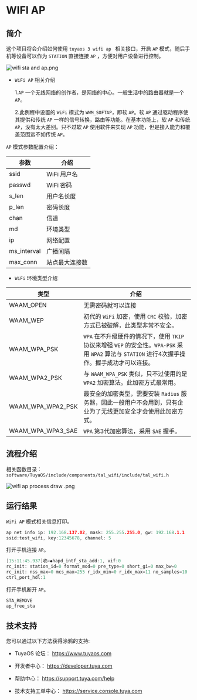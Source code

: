 

# WIFI AP

##  简介

这个项目将会介绍如何使用 `tuyaos 3 wifi ap ` 相关接口，开启 `AP` 模式，随后手机等设备可以作为 `STATION` 直接连接 `AP` ，方便对用户设备进行控制。

![wifi sta and ap.png](https://airtake-public-data-1254153901.cos.ap-shanghai.myqcloud.com/content-platform/hestia/1655624853b5f412495be.png)

* `WiFi AP` 相关介绍

  1.`AP` 一个无线网络的创作者，是网络的中心。一般生活中的路由器就是一个 `AP`。

  2.此例程中设置的 `WiFi` 模式为 `WWM_SOFTAP`，即软 `AP`。软 `AP` 通过驱动程序使其提供和传统 `AP` 一样的信号转换，路由等功能。在基本功能上，软 `AP` 和传统 `AP`，没有太大差别。只不过软 `AP` 使用软件来实现 `AP` 功能，但是接入能力和覆盖范围远不如传统 `AP`。

`AP` 模式参数配置介绍：

|参数|介绍|
|-|-|
|ssid |WiFi 用户名 |
|passwd|WiFi 密码|
|s_len|用户名长度|
|p_len|密码长度|
|chan|信道|
|md|环境类型|
|ip|网络配置|
|ms_interval|广播间隔|
|max_conn|站点最大连接数|

* `WiFi` 环境类型介绍

|类型|介绍|
|-|-|
|WAAM_OPEN|无需密码就可以连接|
|WAAM_WEP|初代的 `WiFi` 加密，使用 `CRC` 校验，加密方式已被破解，此类型非常不安全。|
|WAAM_WPA_PSK|`WPA` 在不升级硬件的情况下，使用 `TKIP` 协议来增强 `WEP` 的安全性。`WPA-PSK` 采用 `WPA2` 算法与 `STATION` 进行4次握手操作。握手成功才可以连接。|
|WAAM_WPA2_PSK|与 `WAAM_WPA_PSK` 类似，只不过使用的是 `WPA2` 加密算法。此加密方式最常用。|
|WAAM_WPA_WPA2_PSK|最安全的加密类型，需要安装 `Radius` 服务器，因此一般用户不会用到，只有企业为了无线更加安全才会使用此加密方式。|
|WAAM_WPA_WPA3_SAE|`WPA` 第3代加密算法，采用 `SAE` 握手。|

## 流程介绍
相关函数目录：
`software/TuyaOS/include/components/tal_wifi/include/tal_wifi.h`

![wifi ap process draw .png](https://airtake-public-data-1254153901.cos.ap-shanghai.myqcloud.com/content-platform/hestia/1655625747f141a352402.png)

## 运行结果
`WiFi AP` 模式相关信息打印。
```C
ap net info ip: 192.168.137.02, mask: 255.255.255.0, gw: 192.168.1.1
ssid:test_wifi, key:12345678, channel: 5
```
打开手机连接 `AP`。
```C
[15:11:45.937]收←◆hapd_intf_sta_add:1, vif:0
rc_init: station_id=0 format_mod=0 pre_type=0 short_gi=0 max_bw=0
rc_init: nss_max=0 mcs_max=255 r_idx_min=0 r_idx_max=11 no_samples=10
ctrl_port_hdl:1
```
打开手机断开 `AP`。
```C
STA_REMOVE
ap_free_sta
```

## 技术支持

您可以通过以下方法获得涂鸦的支持:

- TuyaOS 论坛： https://www.tuyaos.com

- 开发者中心： https://developer.tuya.com

- 帮助中心： https://support.tuya.com/help

- 技术支持工单中心： https://service.console.tuya.com
